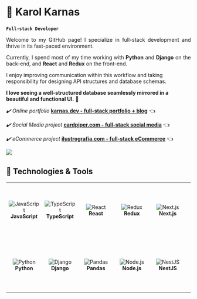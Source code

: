 # 👋 Karol Karnas

**`Full-stack Developer `**

<div align="justify"><p>Welcome to my GitHub page! I specialize in full-stack development and thrive in its fast-paced environment. </p>

<p>Currently, I spend most of my time working with <strong>Python</strong> and <strong>Django</strong> on the back-end, and <strong>React</strong> and <strong>Redux</strong> on the front-end.</p></div>

<p> I enjoy improving communication within this workflow and taking responsibility for designing API structures and database schemas.</p>

<p><strong>I love seeing a well-structured database seamlessly mirrored in a beautiful and functional UI.</strong> 🚀</p>

_✔️ Online portfolio_
[**karnas.dev - full-stack portfolio + blog**](https://www.karnas.dev/) 👈

_✔️ Social Media project_
[**cardpiper.com - full-stack social media**](https://www.cardpiper.com/) 👈

_✔️ eCommerce project_
[**ilustrografia.com - full-stack eCommerce**](https://www.ilustrografia.com/) 👈

<a href="mailto:karol.karnas@gmail.com"><img src="https://img.shields.io/badge/Gmail-D14836?style=for-the-badge&logo=gmail&logoColor=white" height=25></a>

## 🔧 Technologies & Tools

<table>
  <tr>
      <td align="center" height="144" width="144">
      <img
        src="https://cdn.jsdelivr.net/gh/devicons/devicon/icons/javascript/javascript-original.svg"
        width="64"
        height="64"
        alt="JavaScript"
      />
      <br /><strong style="display:inline-block; width:84px; text-align:center;">JavaScript</strong>
    </td>
    <td align="center" height="144" width="144">
      <img
        src="https://cdn.jsdelivr.net/gh/devicons/devicon/icons/typescript/typescript-plain.svg"
        width="64"
        height="64"
        alt="TypeScript"
      />
      <br /><strong style="display:inline-block; width:84px; text-align:center;">TypeScript</strong>
    </td>
    <td align="center" height="144" width="144">
      <img
        src="https://cdn.jsdelivr.net/gh/devicons/devicon/icons/react/react-original.svg"
        width="64"
        height="64"
        alt="React"
      />
      <br /><strong style="display:inline-block; width:84px; text-align:center;">React</strong>
    </td>
    <td align="center" height="144" width="144">
      <img
        src="https://cdn.jsdelivr.net/gh/devicons/devicon@latest/icons/redux/redux-original.svg"
        width="64"
        height="64"
        alt="Redux"
      />
      <br /><strong style="display:inline-block; width:84px; text-align:center;">Redux</strong>
    </td>
    <td align="center" height="144" width="144">
      <img
        src="https://cdn.jsdelivr.net/gh/devicons/devicon/icons/nextjs/nextjs-original.svg"
        width="64"
        height="64"
        alt="Next.js"
      />
      <br /><strong style="display:inline-block; width:84px; text-align:center;">Next.js</strong>
    </td>
        <td align="center" height="144" width="144">
      <img
        src="https://cdn.jsdelivr.net/gh/devicons/devicon/icons/sass/sass-original.svg"
        width="64"
        height="64"
        alt="SASS"
      />
      <br /><strong style="display:inline-block; width:84px; text-align:center;">SASS</strong>
    </td>
    <td align="center" height="144" width="144">
      <img
        src="https://cdn.jsdelivr.net/gh/devicons/devicon/icons/tailwindcss/tailwindcss-original.svg"
        width="64"
        height="64"
        alt="Tailwind"
      />
      <br /><strong style="display:inline-block; width:84px; text-align:center;">Tailwind</strong>
    </td>
              <td align="center" height="144" width="144">
      <img
      src="https://cdn.jsdelivr.net/gh/devicons/devicon/icons/jest/jest-plain.svg"
        width="64"
        height="64"
        alt="JEST"
      />
      <br /><strong style="display:inline-block; width:84px; text-align:center;">JEST</strong>
    </td>
    <td align="center" height="144" width="144">
       <img
      src="https://cdn.jsdelivr.net/gh/devicons/devicon/icons/cypressio/cypressio-original.svg"
        width="64"
        height="64"
        alt="Cypress"
      />
      <br /><strong style="display:inline-block; width:84px; text-align:center;">Cypress</strong>
    </td>

  </tr>
  <tr>
  <td align="center" height="144" width="144">
    <img src="https://cdn.jsdelivr.net/gh/devicons/devicon@latest/icons/python/python-original.svg"
        width="64"
        height="64"
        alt="Python"
      />
      <br /><strong style="display:inline-block; width:84px; text-align:center;">Python</strong>
    </td>
      <td align="center" height="144" width="144">
     <img src="https://cdn.jsdelivr.net/gh/devicons/devicon@latest/icons/django/django-plain.svg"          
        width="64"
        height="64"
        alt="Django"
      />
      <br /><strong style="display:inline-block; width:84px; text-align:center;">Django</strong>
    </td>
    <td align="center" height="144" width="144">
      <img src="https://cdn.jsdelivr.net/gh/devicons/devicon@latest/icons/pandas/pandas-original.svg"              
        width="64"
        height="64"
        alt="Pandas"
      />
      <br /><strong style="display:inline-block; width:84px; text-align:center;">Pandas</strong>
    </td>
    <td align="center" height="144" width="144">
      <img
        src="https://cdn.jsdelivr.net/gh/devicons/devicon/icons/nodejs/nodejs-original.svg"
        width="64"
        height="64"
        alt="Node.js"
      />
      <br /><strong style="display:inline-block; width:84px; text-align:center;">Node.js</strong>
    </td>
    <td align="center" height="144" width="144">
      <img src="https://cdn.jsdelivr.net/gh/devicons/devicon@latest/icons/nestjs/nestjs-original.svg"
        width="64"
        height="64"
        alt="NestJS"
      />
      <br /><strong style="display:inline-block; width:84px; text-align:center;">NestJS</strong>
    </td>
    <td align="center" height="144" width="144">
      <img
        src="./sql.svg"
        width="64"
        height="64"
        alt="SQL"
      />
      <br /><strong style="display:inline-block; width:84px; text-align:center;">SQL</strong>
    </td>
    <td align="center" height="144" width="144">
      <img
        src="https://cdn.jsdelivr.net/gh/devicons/devicon/icons/postgresql/postgresql-original.svg"
        width="64"
        height="64"
        alt="Postgres"
      />
      <br /><strong style="display:inline-block; width:84px; text-align:center;">Postgres</strong>
    </td>
    <td align="center" height="144" width="144">
      <img
        src="https://cdn.jsdelivr.net/gh/devicons/devicon@latest/icons/prisma/prisma-original.svg"
        width="64"
        height="64"
        alt="Prisma"
      />
      <br /><strong style="display:inline-block; width:84px; text-align:center;">Prisma</strong>
    </td>
    <td align="center" height="144" width="144">
      <img
src="https://cdn.jsdelivr.net/gh/devicons/devicon/icons/linux/linux-original.svg"
        width="64"
        height="64"
        alt="Linux"
      />
      <br /><strong style="display:inline-block; width:84px; text-align:center;">Linux</strong>
  </tr>
</table>

<!--
**KarolKarnas/KarolKarnas** is a ✨ _special_ ✨ repository because its `README.md` (this file) appears on your GitHub profile.

Here are some ideas to get you started:

- 🔭 I’m currently working on ...
- 🌱 I’m currently learning ...
- 👯 I’m looking to collaborate on ...
- 🤔 I’m looking for help with ...
- 💬 Ask me about ...
- 📫 How to reach me: ...
- 😄 Pronouns: ...
- ⚡ Fun fact: ...
-->
